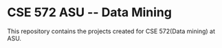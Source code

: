 # CSE 572 ASU -- Data Mining

This repository contains the projects created for CSE 572(Data mining) at ASU.
